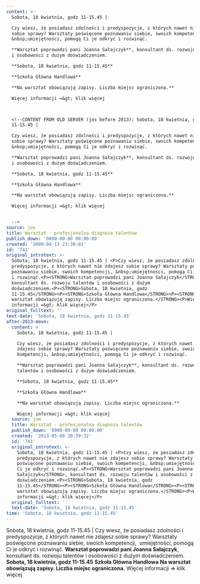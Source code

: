 ```yaml
---
content: >-
  Sobota, 18 kwietnia, godz 11-15.45 | 

  Czy wiesz, że posiadasz zdolności i predyspozycje, z których nawet nie zdajesz
  sobie sprawy? Warsztaty poświęcone poznawaniu siebie, swoich kompetencji,
  &nbsp;umiejętności, pomogą Ci je odkryć i rozwinąć.

  **Warsztat poprowadzi pani Joanna Sałajczyk**, konsultant ds. rozwoju talentów
  i osobowości z dużym doświadczeniem.

  **Sobota, 18 kwietnia, godz 11-15.45**

  **Szkoła Główna Handlowa**

  **Na warsztat obowiązują zapisy. Liczba miejsc ograniczona.**

  Więcej informacji =&gt; klik więcej



  <!--CONTENT FROM OLD SERVER (jos before 2013): Sobota, 18 kwietnia, godz
  11-15.45 | 

  Czy wiesz, że posiadasz zdolności i predyspozycje, z których nawet nie zdajesz
  sobie sprawy? Warsztaty poświęcone poznawaniu siebie, swoich kompetencji,
  &nbsp;umiejętności, pomogą Ci je odkryć i rozwinąć.

  **Warsztat poprowadzi pani Joanna Sałajczyk**, konsultant ds. rozwoju talentów
  i osobowości z dużym doświadczeniem.

  **Sobota, 18 kwietnia, godz 11-15.45**

  **Szkoła Główna Handlowa**

  **Na warsztat obowiązują zapisy. Liczba miejsc ograniczona.**

  Więcej informacji =&gt; klik więcej


  -->
source: jos
title: Warsztat - profesjonalna diagnoza talentów
publish_down: '0000-00-00 00:00:00'
created: '2009-04-13 23:30:01'
id: '741'
original_introtext: >-
  Sobota, 18 kwietnia, godz 11-15.45 | <P>Czy wiesz, że posiadasz zdolności i
  predyspozycje, z których nawet nie zdajesz sobie sprawy? Warsztaty poświęcone
  poznawaniu siebie, swoich kompetencji, &nbsp;umiejętności, pomogą Ci je odkryć
  i rozwinąć.<P><STRONG>Warsztat poprowadzi pani Joanna Sałajczyk</STRONG>,
  konsultant ds. rozwoju talentów i osobowości z dużym
  doświadczeniem.<P><STRONG>Sobota, 18 kwietnia, godz
  11-15.45</STRONG><P><STRONG>Szkoła Główna Handlowa</STRONG><P><STRONG>Na
  warsztat obowiązują zapisy. Liczba miejsc ograniczona.</STRONG><P>Więcej
  informacji =&gt; klik więcej</P>
original_fulltext: ''
text-date: 'Sobota, 18 kwietnia, godz 11-15.45'
after-2013-move:
  content: >
    Sobota, 18 kwietnia, godz 11-15.45 | 

    Czy wiesz, że posiadasz zdolności i predyspozycje, z których nawet nie
    zdajesz sobie sprawy? Warsztaty poświęcone poznawaniu siebie, swoich
    kompetencji, &nbsp;umiejętności, pomogą Ci je odkryć i rozwinąć.

    **Warsztat poprowadzi pani Joanna Sałajczyk**, konsultant ds. rozwoju
    talentów i osobowości z dużym doświadczeniem.

    **Sobota, 18 kwietnia, godz 11-15.45**

    **Szkoła Główna Handlowa**

    **Na warsztat obowiązują zapisy. Liczba miejsc ograniczona.**

    Więcej informacji =&gt; klik więcej
  source: jom
  title: Warsztat - profesjonalna diagnoza talentów
  publish_down: '0000-00-00 00:00:00'
  created: '2013-05-08 20:59:32'
  id: '741'
  original_introtext: >-
    Sobota, 18 kwietnia, godz 11-15.45 | <P>Czy wiesz, że posiadasz zdolności i
    predyspozycje, z których nawet nie zdajesz sobie sprawy? Warsztaty
    poświęcone poznawaniu siebie, swoich kompetencji, &nbsp;umiejętności, pomogą
    Ci je odkryć i rozwinąć.<P><STRONG>Warsztat poprowadzi pani Joanna
    Sałajczyk</STRONG>, konsultant ds. rozwoju talentów i osobowości z dużym
    doświadczeniem.<P><STRONG>Sobota, 18 kwietnia, godz
    11-15.45</STRONG><P><STRONG>Szkoła Główna Handlowa</STRONG><P><STRONG>Na
    warsztat obowiązują zapisy. Liczba miejsc ograniczona.</STRONG><P>Więcej
    informacji =&gt; klik więcej</P>
  original_fulltext: ''
  text-date: 'Sobota, 18 kwietnia, godz 11-15.45'
time: 'Sobota, 18 kwietnia, godz 11-15.45'
---
```

Sobota, 18 kwietnia, godz 11-15.45 | 
Czy wiesz, że posiadasz zdolności i predyspozycje, z których nawet nie zdajesz sobie sprawy? Warsztaty poświęcone poznawaniu siebie, swoich kompetencji, &nbsp;umiejętności, pomogą Ci je odkryć i rozwinąć.
**Warsztat poprowadzi pani Joanna Sałajczyk**, konsultant ds. rozwoju talentów i osobowości z dużym doświadczeniem.
**Sobota, 18 kwietnia, godz 11-15.45**
**Szkoła Główna Handlowa**
**Na warsztat obowiązują zapisy. Liczba miejsc ograniczona.**
Więcej informacji =&gt; klik więcej


<!--CONTENT FROM OLD SERVER (jos before 2013): Sobota, 18 kwietnia, godz 11-15.45 | 
Czy wiesz, że posiadasz zdolności i predyspozycje, z których nawet nie zdajesz sobie sprawy? Warsztaty poświęcone poznawaniu siebie, swoich kompetencji, &nbsp;umiejętności, pomogą Ci je odkryć i rozwinąć.
**Warsztat poprowadzi pani Joanna Sałajczyk**, konsultant ds. rozwoju talentów i osobowości z dużym doświadczeniem.
**Sobota, 18 kwietnia, godz 11-15.45**
**Szkoła Główna Handlowa**
**Na warsztat obowiązują zapisy. Liczba miejsc ograniczona.**
Więcej informacji =&gt; klik więcej

-->

<!--{{json:{"created_date":"2009-04-13 23:30:01","publish_down":"0000-00-00 00:00:00","id":"741"}}}-->